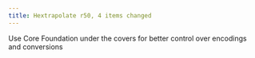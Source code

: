 ```yaml
---
title: Hextrapolate r50, 4 items changed
---
```


Use Core Foundation under the covers for better control over encodings and conversions
